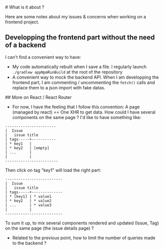 # What is it about ?

Here are some notes about my issues & concerns when working on a frontend project.

## Developping the frontend part without the need of a backend

I can't find a convenient way to have:

* My code automatically rebuilt when I save a file. I regularly launch `./gradlew appNpmRunBuild` at the root of 
the repository
* A convenient way to mock the backend API. When I am developping the frontend part, I am commenting / uncommenting the
`fetch()` calls and replace them to a json import with fake datas.

## More on React / React Router

* For now, I have the feeling that I follow this convention:
A page (managed by react) == One XHR to get data. How could I have
several components on the same page ? I'd like to have something like:

```
-----------------------
|  Issue
|   issue title
| tags-----+-----------
| * key1   |
| * key2   | [empty]
| ...      |
|          |
------------------------
```

Then click on tag "key1" will load the right part:

```
--------------------------
|  Issue
|   issue title
| tags-----+--------------
| * [key1] | * value1
| * key2   | * value2
| ...      | * value3
|          |
--------------------------
```

To sum it up, to mix several components rendered and updated (Issue, Tag) on the same page (the issue details page) ?

* Related to the previous point, how to limit the number of queries made to the backend ?
